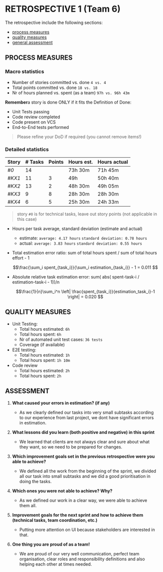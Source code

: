 RETROSPECTIVE 1 (Team 6)
=====================================

The retrospective include the following
sections:

- [process measures](#process-measures)
- [quality measures](#quality-measures)
- [general assessment](#assessment)

## PROCESS MEASURES 

### Macro statistics

- Number of stories committed vs. done `4 vs. 4`
- Total points committed vs. done `18 vs. 18`
- Nr of hours planned vs. spent (as a team) `97h vs. 96h 43m`

**Remember**a story is done ONLY if it fits the Definition of Done:
 
- Unit Tests passing
- Code review completed
- Code present on VCS
- End-to-End tests performed

> Please refine your DoD if required (you cannot remove items!) 

### Detailed statistics

| Story  | # Tasks | Points | Hours est. | Hours actual |
|--------|---------|--------|------------|--------------|
| _#0_   |    14    |       |     73h 30m       |      71h 45m      |
| _#KX1_   |    11     |   3    |    49h       |       50h 40m       |
| _#KX2_   |    13     |   2    |    48h 30m       |       49h 05m       |
| _#KX3_   |     9    |    8   |      28h 30m     |       28h 30m
| _#KX4_   |      6    |    5     |     25h 30m       |    24h 33m    
   

> story `#0` is for technical tasks, leave out story points (not applicable in this case)

- Hours per task average, standard deviation (estimate and actual)
  - estimate: `average: 4.17 hours` `standard deviation: 0.78 hours`
  - actual: `average: 3.83 hours` `standard deviation: 0.55 hours`
- Total estimation error ratio: sum of total hours spent / sum of total hours effort - 1

    $$\frac{\sum_i spent_{task_i}}{\sum_i estimation_{task_i}} - 1 = 0.011 $$
    
- Absolute relative task estimation error: sum( abs( spent-task-i / estimation-task-i - 1))/n

    $$\frac{1}{n}\sum_i^n \left| \frac{spent_{task_i}}{estimation_task_i}-1 \right| = 0.020 $$
  
## QUALITY MEASURES 

- Unit Testing:
  - Total hours estimated: `6h`
  - Total hours spent: `6h`
  - Nr of automated unit test cases: `36 tests`
  - Coverage (if available)
- E2E testing:
  - Total hours estimated: `1h`
  - Total hours spent: `1h 10m`
- Code review 
  - Total hours estimated: `2h`
  - Total hours spent: `2h`
  


## ASSESSMENT

1. **What caused your errors in estimation? (if any)**
   - As we clearly defined our tasks into very small subtasks according to our experience from last project, we dont have significant errors in estimation.


2. **What lessons did you learn (both positive and negative) in this sprint**
   - We learned that clients are not always clear and sure about what they want, so we need to be prepared for changes.

3. **Which improvement goals set in the previous retrospective were you able to achieve?**
   - We defined all the work from the beginning of the sprint, we divided all our task into small subtasks and we did a good prioritisation in doing the tasks.


4. **Which ones you were not able to achieve? Why?**
   - As we defined our work in a clear way, we were able to achieve them all.

5. **Improvement goals for the next sprint and how to achieve them (technical tasks, team coordination, etc.)**
   - Putting more attention on UI because stakeholders are interested in that.

6. **One thing you are proud of as a team!**
   - We are proud of our very well communication, perfect team organisation, clear roles and responsibility definitions and also helping each other at times needed.
